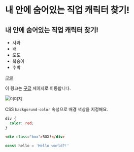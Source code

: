 # 내 안에 숨어있는 직업 캐릭터 찾기!

## 내 안에 숨어있는 직업 캐릭터 찾기!

- 사과
- 배
- 포도
- 복숭아
- 수박

[구글](http://google.com)

이 링크는 [구글](http://google.com) 페이지로 이동합니다.

![이미지](http://picsum.photos/300)

CSS `backgorund-color` 속성으로 배경 색상을 지정해요.

```css
div {
  color: red;
}
```
```html
<div class="box">BOX!</div>
```

```js
const hello = 'Hello world?!'
```